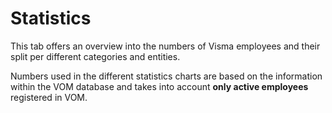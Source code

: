 # Statistics

This tab offers an overview into the numbers of Visma employees and their split per different categories and entities.

Numbers used in the different statistics charts are based on the information within the VOM database and takes into account **only active employees** registered in VOM.
<!--stackedit_data:
eyJoaXN0b3J5IjpbLTExNDI4NTI2OTRdfQ==
-->